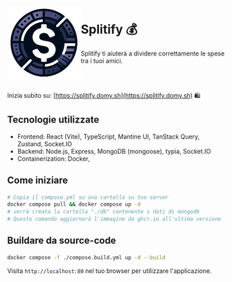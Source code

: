 <h1><img align="left" src="frontend/public/logo.png" width="170" /><br />Splitify 💰</h1>

Splitify ti aiuterà a dividere correttamente le spese tra i tuoi amici.

<br/><br />

Inizia subito su: [https://splitify.domy.sh](https://splitify.domy.sh) 🛍️

## Tecnologie utilizzate
- Frontend: React (Vite), TypeScript, Mantine UI, TanStack Query, Zustand, Socket.IO
- Backend: Node.js, Express, MongoDB (mongoose), typia, Socket.IO
- Containerization: Docker, 

## Come iniziare
```bash
# Copia il compose.yml su una cartella su tuo server
docker compose pull && docker compose up -d
# verrà creata la cartella "./db" contenente i dati di mongodb
# Questo comando aggiornerà l'immagine da ghcr.io all'ultima versione
```

## Buildare da source-code
```bash
docker compose -f ./compose.build.yml up -d --build
```

Visita `http://localhost:80` nel tuo browser per utilizzare l'applicazione.
